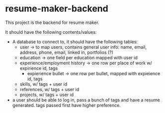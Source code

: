 # resume-maker-backend

This project is the backend for resume maker.

It should have the following contents/values:

- A database to connect to, it should have the following tables:
    - user -> to map users, contains general user info: name, email, address, phone, email, linked in, portfolios (?)
    - education -> one field per education mapped with user id
    - experience/employment history -> one row per place of work w/ expirience id, tags
        - expierience bullet -> one row per bullet, mapped with expieience id, tags
    - skills, w/ tags + user id
    - references, w/ tags + user id
    - projects, w/ tags + user id
- a user should be able to log in, pass a bunch of tags and have a resume generated. tags passed first have higher preference.
